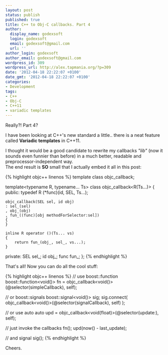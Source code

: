 ```yaml
---
layout: post
status: publish
published: true
title: C++ to Obj-C callbacks. Part 4
author:
  display_name: godexsoft
  login: godexsoft
  email: godexsoft@gmail.com
  url: ''
author_login: godexsoft
author_email: godexsoft@gmail.com
wordpress_id: 309
wordpress_url: http://alex.tapmania.org/?p=309
date: '2012-04-18 22:22:07 +0100'
date_gmt: '2012-04-18 22:22:07 +0100'
categories:
- Development
tags:
- C++
- Obj-C
- C++11
- variadic templates
---
```

Really?! Part 4?

I have been looking at C++'s new standard a little..
there is a neat feature called __Variadic templates__ in C++11.

I thought it would be a good candidate to rewrite my callbacks _"lib"_
(now it sounds even funnier than before) in a much better, readable and preprocessor-independent way.  
The end result is __SO__ small that I actually embed it all in this post:

{% highlight objc++ linenos %}
template<typename Signature> class objc_callback;

template<typename R, typename... Ts>
class objc_callback<R(Ts...)>
{
public:
    typedef R (*func)(id, SEL, Ts...);

    objc_callback(SEL sel, id obj)
    : sel_(sel)
    , obj_(obj)
    , fun_((func)[obj methodForSelector:sel])
    {
    }

    inline R operator ()(Ts... vs)
    {
        return fun_(obj_, sel_, vs...);
    }

private:
    SEL sel_;
    id obj_;
    func fun_;
};
{% endhighlight %}

That's all! Now you can do all the cool stuff:

{% highlight objc++ linenos %}
// use boost::function
boost::function<void()> fn =
  objc_callback<void()>(@selector(simpleCallback), self);

// or boost::signals
boost::signal<void()> sig;
sig.connect(
  objc_callback<void()>(@selector(signalCallback), self) );

// or use auto
auto upd =
  objc_callback<void(float)>(@selector(update:), self);

// just invoke the callbacks
fn();
upd(now() - last_update);

// and signal
sig();
{% endhighlight %}

Cheers.
